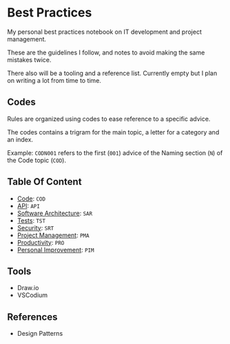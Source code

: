 # Best Practices

My personal best practices notebook on IT development and project management.

These are the guidelines I follow, and notes to avoid making the same mistakes twice.

There also will be a tooling and a reference list. Currently empty but I plan on writing a lot from time to time.

## Codes

Rules are organized using codes to ease reference to a specific advice.

The codes contains a trigram for the main topic, a letter for a category and an index.

Example: `CODN001` refers to the first (`001`) advice of the Naming section (`N`) of the Code topic (`COD`).

## Table Of Content

<!-- Topics -> Category -> Rule -->

- [Code](./code.md): `COD`
- [API](./api.md): `API`
- [Software Architecture](./software_architecture.md): `SAR`
- [Tests](./tests.md): `TST`
- [Security](./security.md): `SRT`
- [Project Management](./project_management.md): `PMA`
- [Productivity](./productivity.md): `PRO`
- [Personal Improvement](./personal_improvement.md): `PIM`

## Tools

- Draw.io
- VSCodium

<!-- TODO: Lister plusieurs spécifiques pour augmener notre productivité -->

## References

<!-- TODO: Lister les chaines YT et livres -->

- Design Patterns


<!-- TODO: Add a "next topic" at the en of each file to keep the reader reading -->
